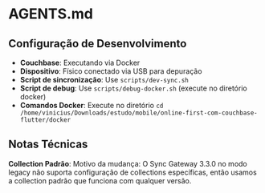 # AGENTS.md

## Configuração de Desenvolvimento

- **Couchbase**: Executando via Docker
- **Dispositivo**: Físico conectado via USB para depuração
- **Script de sincronização**: Use `scripts/dev-sync.sh`
- **Script de debug**: Use `scripts/debug-docker.sh` (execute no diretório docker)
- **Comandos Docker**: Execute no diretório `cd /home/vinicius/Downloads/estudo/mobile/online-first-com-couchbase-flutter/docker`

## Notas Técnicas

**Collection Padrão**: Motivo da mudança: O Sync Gateway 3.3.0 no modo legacy não suporta configuração de collections específicas, então usamos a collection padrão que funciona com qualquer versão.